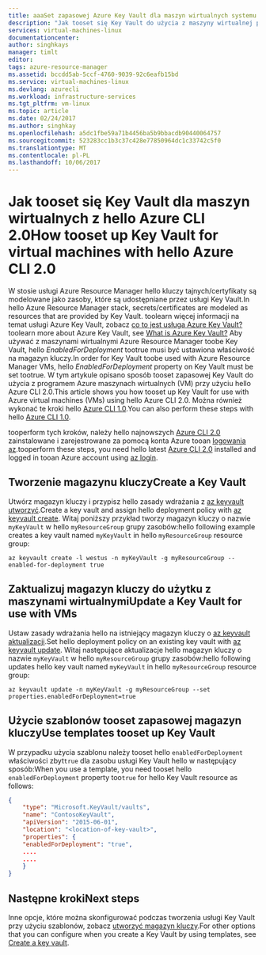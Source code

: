 ```yaml
---
title: aaaSet zapasowej Azure Key Vault dla maszyn wirtualnych systemu Linux | Dokumentacja firmy Microsoft
description: "Jak tooset się Key Vault do użycia z maszyny wirtualnej platformy Azure Resource Manager z hello 2.0 interfejsu wiersza polecenia."
services: virtual-machines-linux
documentationcenter: 
author: singhkays
manager: timlt
editor: 
tags: azure-resource-manager
ms.assetid: bccdd5ab-5ccf-4760-9039-92c6eafb15bd
ms.service: virtual-machines-linux
ms.devlang: azurecli
ms.workload: infrastructure-services
ms.tgt_pltfrm: vm-linux
ms.topic: article
ms.date: 02/24/2017
ms.author: singhkay
ms.openlocfilehash: a5dc1fbe59a71b4456ba5b9bbacdb90440064757
ms.sourcegitcommit: 523283cc1b3c37c428e77850964dc1c33742c5f0
ms.translationtype: MT
ms.contentlocale: pl-PL
ms.lasthandoff: 10/06/2017
---
```

# <a name="how-tooset-up-key-vault-for-virtual-machines-with-hello-azure-cli-20"></a><span data-ttu-id="5883e-103">Jak tooset się Key Vault dla maszyn wirtualnych z hello Azure CLI 2.0</span><span class="sxs-lookup"><span data-stu-id="5883e-103">How tooset up Key Vault for virtual machines with hello Azure CLI 2.0</span></span>

<span data-ttu-id="5883e-104">W stosie usługi Azure Resource Manager hello kluczy tajnych/certyfikaty są modelowane jako zasoby, które są udostępniane przez usługi Key Vault.</span><span class="sxs-lookup"><span data-stu-id="5883e-104">In hello Azure Resource Manager stack, secrets/certificates are modeled as resources that are provided by Key Vault.</span></span> <span data-ttu-id="5883e-105">toolearn więcej informacji na temat usługi Azure Key Vault, zobacz [co to jest usługa Azure Key Vault?](../../key-vault/key-vault-whatis.md)</span><span class="sxs-lookup"><span data-stu-id="5883e-105">toolearn more about Azure Key Vault, see [What is Azure Key Vault?](../../key-vault/key-vault-whatis.md)</span></span> <span data-ttu-id="5883e-106">Aby używać z maszynami wirtualnymi Azure Resource Manager toobe Key Vault, hello *EnabledForDeployment* tootrue musi być ustawiona właściwość na magazyn kluczy.</span><span class="sxs-lookup"><span data-stu-id="5883e-106">In order for Key Vault toobe used with Azure Resource Manager VMs, hello *EnabledForDeployment* property on Key Vault must be set tootrue.</span></span> <span data-ttu-id="5883e-107">W tym artykule opisano sposób tooset zapasowej Key Vault do użycia z programem Azure maszynach wirtualnych (VM) przy użyciu hello Azure CLI 2.0.</span><span class="sxs-lookup"><span data-stu-id="5883e-107">This article shows you how tooset up Key Vault for use with Azure virtual machines (VMs) using hello Azure CLI 2.0.</span></span> <span data-ttu-id="5883e-108">Można również wykonać te kroki hello [Azure CLI 1.0](key-vault-setup-cli-nodejs.md?toc=%2fazure%2fvirtual-machines%2flinux%2ftoc.json).</span><span class="sxs-lookup"><span data-stu-id="5883e-108">You can also perform these steps with hello [Azure CLI 1.0](key-vault-setup-cli-nodejs.md?toc=%2fazure%2fvirtual-machines%2flinux%2ftoc.json).</span></span>

<span data-ttu-id="5883e-109">tooperform tych kroków, należy hello najnowszych [Azure CLI 2.0](/cli/azure/install-az-cli2) zainstalowane i zarejestrowane za pomocą konta Azure tooan [logowania az](/cli/azure/#login).</span><span class="sxs-lookup"><span data-stu-id="5883e-109">tooperform these steps, you need hello latest [Azure CLI 2.0](/cli/azure/install-az-cli2) installed and logged in tooan Azure account using [az login](/cli/azure/#login).</span></span>

## <a name="create-a-key-vault"></a><span data-ttu-id="5883e-110">Tworzenie magazynu kluczy</span><span class="sxs-lookup"><span data-stu-id="5883e-110">Create a Key Vault</span></span>
<span data-ttu-id="5883e-111">Utwórz magazyn kluczy i przypisz hello zasady wdrażania z [az keyvault utworzyć](/cli/azure/keyvault#create).</span><span class="sxs-lookup"><span data-stu-id="5883e-111">Create a key vault and assign hello deployment policy with [az keyvault create](/cli/azure/keyvault#create).</span></span> <span data-ttu-id="5883e-112">Witaj poniższy przykład tworzy magazyn kluczy o nazwie `myKeyVault` w hello `myResourceGroup` grupy zasobów:</span><span class="sxs-lookup"><span data-stu-id="5883e-112">hello following example creates a key vault named `myKeyVault` in hello `myResourceGroup` resource group:</span></span>

```azurecli
az keyvault create -l westus -n myKeyVault -g myResourceGroup --enabled-for-deployment true
```

## <a name="update-a-key-vault-for-use-with-vms"></a><span data-ttu-id="5883e-113">Zaktualizuj magazyn kluczy do użytku z maszynami wirtualnymi</span><span class="sxs-lookup"><span data-stu-id="5883e-113">Update a Key Vault for use with VMs</span></span>
<span data-ttu-id="5883e-114">Ustaw zasady wdrażania hello na istniejący magazyn kluczy o [az keyvault aktualizacji](/cli/azure/keyvault#update).</span><span class="sxs-lookup"><span data-stu-id="5883e-114">Set hello deployment policy on an existing key vault with [az keyvault update](/cli/azure/keyvault#update).</span></span> <span data-ttu-id="5883e-115">Witaj następujące aktualizacje hello magazyn kluczy o nazwie `myKeyVault` w hello `myResourceGroup` grupy zasobów:</span><span class="sxs-lookup"><span data-stu-id="5883e-115">hello following updates hello key vault named `myKeyVault` in hello `myResourceGroup` resource group:</span></span>

```azurecli
az keyvault update -n myKeyVault -g myResourceGroup --set properties.enabledForDeployment=true
```

## <a name="use-templates-tooset-up-key-vault"></a><span data-ttu-id="5883e-116">Użycie szablonów tooset zapasowej magazyn kluczy</span><span class="sxs-lookup"><span data-stu-id="5883e-116">Use templates tooset up Key Vault</span></span>
<span data-ttu-id="5883e-117">W przypadku użycia szablonu należy tooset hello `enabledForDeployment` właściwości zbyt`true` dla zasobu usługi Key Vault hello w następujący sposób:</span><span class="sxs-lookup"><span data-stu-id="5883e-117">When you use a template, you need tooset hello `enabledForDeployment` property too`true` for hello Key Vault resource as follows:</span></span>

```json
{
    "type": "Microsoft.KeyVault/vaults",
    "name": "ContosoKeyVault",
    "apiVersion": "2015-06-01",
    "location": "<location-of-key-vault>",
    "properties": {
    "enabledForDeployment": "true",
    ....
    ....
    }
}
```

## <a name="next-steps"></a><span data-ttu-id="5883e-118">Następne kroki</span><span class="sxs-lookup"><span data-stu-id="5883e-118">Next steps</span></span>
<span data-ttu-id="5883e-119">Inne opcje, które można skonfigurować podczas tworzenia usługi Key Vault przy użyciu szablonów, zobacz [utworzyć magazyn kluczy](https://azure.microsoft.com/documentation/templates/101-key-vault-create/).</span><span class="sxs-lookup"><span data-stu-id="5883e-119">For other options that you can configure when you create a Key Vault by using templates, see [Create a key vault](https://azure.microsoft.com/documentation/templates/101-key-vault-create/).</span></span>
